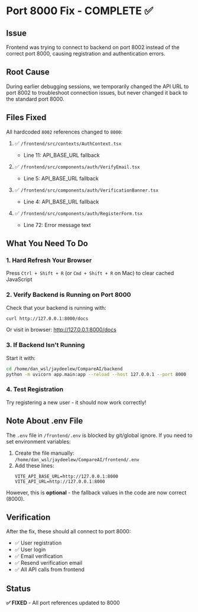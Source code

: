 # Port 8000 Fix - COMPLETE ✅

## Issue
Frontend was trying to connect to backend on port 8002 instead of the correct port 8000, causing registration and authentication errors.

## Root Cause
During earlier debugging sessions, we temporarily changed the API URL to port 8002 to troubleshoot connection issues, but never changed it back to the standard port 8000.

## Files Fixed

All hardcoded `8002` references changed to `8000`:

1. ✅ `/frontend/src/contexts/AuthContext.tsx`
   - Line 11: API_BASE_URL fallback

2. ✅ `/frontend/src/components/auth/VerifyEmail.tsx`
   - Line 5: API_BASE_URL fallback

3. ✅ `/frontend/src/components/auth/VerificationBanner.tsx`
   - Line 4: API_BASE_URL fallback

4. ✅ `/frontend/src/components/auth/RegisterForm.tsx`
   - Line 72: Error message text

## What You Need To Do

### 1. Hard Refresh Your Browser
Press `Ctrl + Shift + R` (or `Cmd + Shift + R` on Mac) to clear cached JavaScript

### 2. Verify Backend is Running on Port 8000
Check that your backend is running with:
```bash
curl http://127.0.0.1:8000/docs
```

Or visit in browser: http://127.0.0.1:8000/docs

### 3. If Backend Isn't Running
Start it with:
```bash
cd /home/dan_wsl/jaydeelew/CompareAI/backend
python -m uvicorn app.main:app --reload --host 127.0.0.1 --port 8000
```

### 4. Test Registration
Try registering a new user - it should now work correctly!

## Note About .env File

The `.env` file in `/frontend/.env` is blocked by git/global ignore. If you need to set environment variables:

1. Create the file manually: `/home/dan_wsl/jaydeelew/CompareAI/frontend/.env`
2. Add these lines:
   ```env
   VITE_API_BASE_URL=http://127.0.0.1:8000
   VITE_API_URL=http://127.0.0.1:8000
   ```

However, this is **optional** - the fallback values in the code are now correct (8000).

## Verification

After the fix, these should all connect to port 8000:
- ✅ User registration
- ✅ User login
- ✅ Email verification
- ✅ Resend verification email
- ✅ All API calls from frontend

## Status
**✅ FIXED** - All port references updated to 8000

